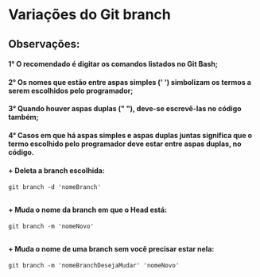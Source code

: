 
# Variações do Git branch

## Observações:

#### 1° O recomendado é digitar os comandos listados no Git Bash;

#### 2° Os nomes que estão entre aspas simples (' ') simbolizam os termos a serem escolhidos pelo programador;

#### 3° Quando houver aspas duplas (" "), deve-se escrevê-las no código também;

#### 4° Casos em que há aspas simples e aspas duplas juntas significa que o termo escolhido pelo programador deve estar entre aspas duplas, no código.

#### + Deleta a branch escolhida:
```
git branch -d 'nomeBranch'

```
##

#### + Muda o nome da branch em que o Head está:
```
git branch -m 'nomeNovo'

```
##

#### +  Muda o nome de uma branch sem você precisar estar nela:
```
git branch -m 'nomeBranchDesejaMudar' 'nomeNovo'

```
##
